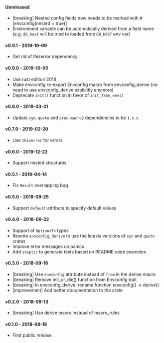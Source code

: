 #### Unreleased
* [breaking] Nested config fields now needs to be marked with #[envconfig(nested = true)]
* Environment variable can be automatically derived from a field name (e.g. `db_host` will be tried to loaded from `DB_HOST` env var)

#### v0.9.1 - 2019-10-09
* Get rid of thiserror dependency

#### v0.9.0 - 2019-10-05
* Use rust edition 2018
* Make envconfig re-export Envconfig macro from envconfig_derive (no need to use envconfig_derive explicitly anymore)
* Deprecate `init()` function in favor of `init_from_env()`

#### v0.8.0 - 2019-03-31
* Update `syn`, `quote` and `proc-macro2` dependencies to be `1.x.x`

#### v0.7.0 - 2019-02-20
* Use `thiserror` for errors

#### v0.6.0 - 2019-12-22
* Support nested structures

#### v0.5.1 - 2019-04-14
* Fix `Result` overlapping bug

#### v0.5.0 - 2018-09-25
* Support `default` attribute to specify default values

#### v0.4.0 - 2018-09-22
* Support of `Option<T>` types
* Rewrite `envconfig_derive` to use the latests versions of `syn` and `quote` crates
* Improve error messages on panics
* Add `skeptic` to generate tests based on README code examples

#### v0.3.0 - 2018-09-16
* [breaking] Use `envconfig` attribute instead of `from` in the derive macro
* [breaking] Remove init_or_die() function from Envconfig trait
* [breaking] In envconfig_derive: rename function envconfig() -> derive()
* [improvement] Add better documentation to the crate

#### v0.2.0 - 2018-09-13
* [breaking] Use derive macro instead of macro_rules

#### v0.1.0 - 2018-08-18
* First public release
